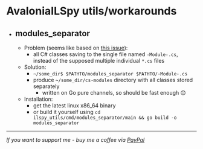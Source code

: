 # AvaloniaILSpy utils/workarounds

 - ## modules_separator
   - Problem (seems like based on [this issue](https://github.com/icsharpcode/AvaloniaILSpy/issues/66)):
     - all C# classes saving to the single file named `-Module-.cs`, instead of the supposed multiple individual `*.cs` files
   - Solution:
     - `~/some_dir$ $PATHTO/modules_separator $PATHTO/-Module-.cs`
     - produce `~/some_dir/cs-modules` directory with all classes stored separately
       - written on Go pure channels, so should be fast enough 😊
   - Installation:
     - get the latest linux x86_64 binary
     - or build it yourself using `cd ilspy_utils/cmd/modules_separator/main && go build -o modules_separator`

___

_If you want to support me - buy me a coffee via [PayPal](https://www.paypal.com/donate/?hosted_button_id=UWLQFT8HPJKK8)_
